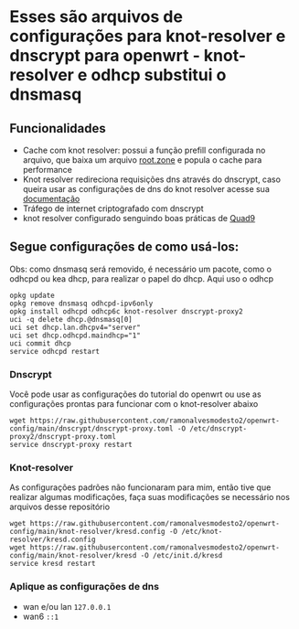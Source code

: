 # Esses são arquivos de configurações para knot-resolver e dnscrypt para openwrt - knot-resolver e odhcp substitui o dnsmasq

## Funcionalidades
- Cache com knot resolver: possui a função prefill configurada no arquivo, que baixa um arquivo [root.zone](https://www.internic.net/domain/root.zone) e popula o cache para performance
- Knot resolver redireciona requisições dns através do dnscrypt, caso queira usar as configurações de dns do knot resolver acesse sua [documentação](https://knot-resolver.readthedocs.io/en/stable/)
- Tráfego de internet criptografado com dnscrypt
- knot resolver configurado senguindo boas práticas de [Quad9](https://docs.quad9.net/Quad9_For_Organizations/DNS_Forwarder_Best_Practices/)
  
## Segue configurações de como usá-los:

Obs: como dnsmasq será removido, é necessário um pacote, como o odhcpd ou kea dhcp, para realizar o papel do dhcp. Aqui uso o odhcp

```
opkg update
opkg remove dnsmasq odhcpd-ipv6only
opkg install odhcpd odhcp6c knot-resolver dnscrypt-proxy2
uci -q delete dhcp.@dnsmasq[0]
uci set dhcp.lan.dhcpv4="server"
uci set dhcp.odhcpd.maindhcp="1"
uci commit dhcp
service odhcpd restart
```
### Dnscrypt
Você pode usar as configurações do tutorial do openwrt ou use as configurações prontas para funcionar com o knot-resolver abaixo

```
wget https://raw.githubusercontent.com/ramonalvesmodesto2/openwrt-config/main/dnscrypt/dnscrypt-proxy.toml -O /etc/dnscrypt-proxy2/dnscrypt-proxy.toml
service dnscrypt-proxy restart
```

### Knot-resolver
As configurações padrões não funcionaram para mim, então tive que realizar algumas modificações, faça suas modificações se necessário nos arquivos desse repositório

```
wget https://raw.githubusercontent.com/ramonalvesmodesto2/openwrt-config/main/knot-resolver/kresd.config -O /etc/knot-resolver/kresd.config
wget https://raw.githubusercontent.com/ramonalvesmodesto2/openwrt-config/main/knot-resolver/kresd -O /etc/init.d/kresd 
service kresd restart
```

### Aplique as configurações de dns 
- wan e/ou lan `127.0.0.1`
- wan6 `::1`
